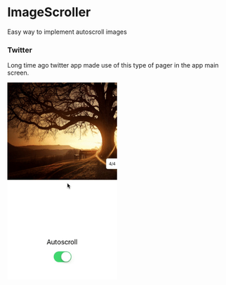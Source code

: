 # ImageScroller
Easy way to implement autoscroll images 

### Twitter

Long time ago twitter app made use of this type of pager in the app main screen.

<img src="ImageScroller/images/output.gif" width="250"/>
